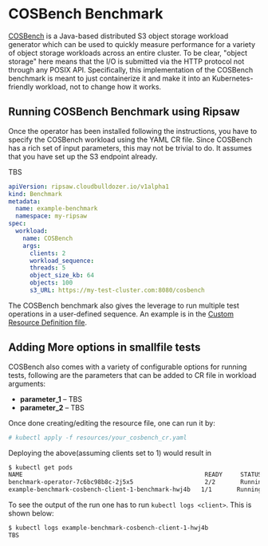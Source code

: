 # COSBench Benchmark

[COSBench](https://github.com/intel-cloud/cosbench) is a Java-based distributed S3 object storage workload generator which can be used to quickly measure performance for a variety of object storage workloads across an entire cluster.  To be clear, "object storage"
here means that the I/O is submitted via the HTTP protocol not through any POSIX API.   Specifically, this implementation
of the COSBench benchmark is meant to just containerize it and make it into an Kubernetes-friendly workload, not to change
how it works.

## Running COSBench Benchmark using Ripsaw
Once the operator has been installed following the instructions, you have to specify the COSBench workload using
the YAML CR file.  Since COSBench has a rich set of input parameters, this may not be trivial to do. It assumes that you
have set up the S3 endpoint already.

TBS

```yaml
apiVersion: ripsaw.cloudbulldozer.io/v1alpha1
kind: Benchmark
metadata:
  name: example-benchmark
  namespace: my-ripsaw
spec:
  workload:
    name: COSBench
    args:
      clients: 2
      workload_sequence: 
      threads: 5
      object_size_kb: 64
      objects: 100
      s3_URL: https://my-test-cluster.com:8080/cosbench
```

The COSBench benchmark also gives the leverage to run multiple test operations in a user-defined sequence. 
An example is in the [Custom Resource Definition file](../resources/crds/ripsaw_v1alpha1_cosbench_cr.yaml).

## Adding More options in smallfile tests

COSBench also comes with a variety of configurable options for running tests, 
following are the parameters that can be added to CR file in workload arguments:

 * **parameter_1** – TBS
 * **parameter_2** – TBS

Once done creating/editing the resource file, one can run it by:

```bash
# kubectl apply -f resources/your_cosbench_cr.yaml
```

Deploying the above(assuming clients set to 1) would result in
```bash
$ kubectl get pods
NAME                                                   READY     STATUS    RESTARTS   AGE
benchmark-operator-7c6bc98b8c-2j5x5                    2/2       Running   0          47s
example-benchmark-cosbench-client-1-benchmark-hwj4b   1/1       Running   0          33s
```

To see the output of the run one has to run `kubectl logs <client>`. This is shown below:
```bash
$ kubectl logs example-benchmark-cosbench-client-1-hwj4b
TBS
```
